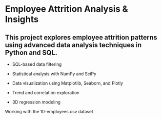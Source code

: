 # Employee Attrition Analysis & Insights

## This project explores employee attrition patterns using advanced data analysis techniques in Python and SQL.

- SQL-based data filtering

- Statistical analysis with NumPy and SciPy

- Data visualization using Matplotlib, Seaborn, and Plotly

- Trend and correlation exploration

- 3D regression modeling

Working with the 10-employees.csv dataset
